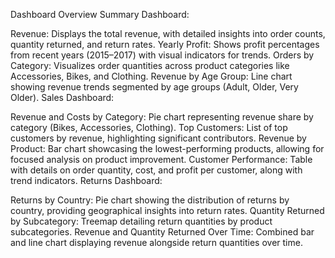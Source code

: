 Dashboard Overview
Summary Dashboard:

Revenue: Displays the total revenue, with detailed insights into order counts, quantity returned, and return rates.
Yearly Profit: Shows profit percentages from recent years (2015–2017) with visual indicators for trends.
Orders by Category: Visualizes order quantities across product categories like Accessories, Bikes, and Clothing.
Revenue by Age Group: Line chart showing revenue trends segmented by age groups (Adult, Older, Very Older).
Sales Dashboard:

Revenue and Costs by Category: Pie chart representing revenue share by category (Bikes, Accessories, Clothing).
Top Customers: List of top customers by revenue, highlighting significant contributors.
Revenue by Product: Bar chart showcasing the lowest-performing products, allowing for focused analysis on product improvement.
Customer Performance: Table with details on order quantity, cost, and profit per customer, along with trend indicators.
Returns Dashboard:

Returns by Country: Pie chart showing the distribution of returns by country, providing geographical insights into return rates.
Quantity Returned by Subcategory: Treemap detailing return quantities by product subcategories.
Revenue and Quantity Returned Over Time: Combined bar and line chart displaying revenue alongside return quantities over time.
